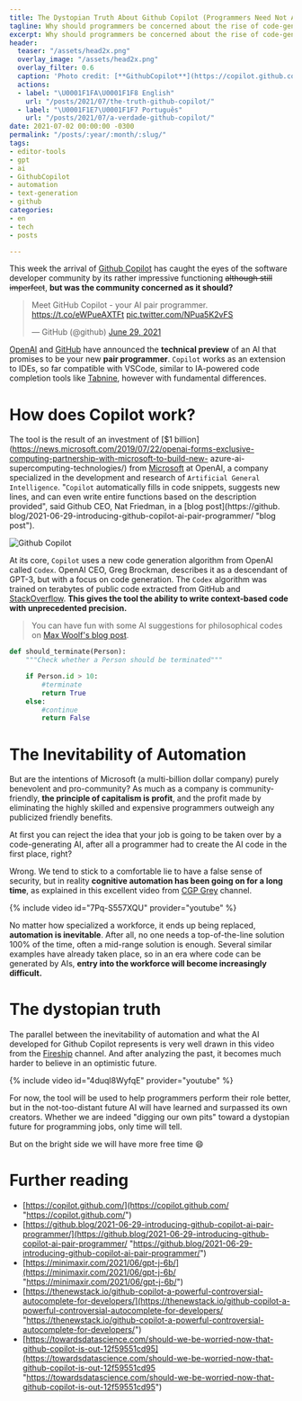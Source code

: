 ```yaml
---
title: The Dystopian Truth About Github Copilot (Programmers Need Not Apply)
tagline: Why should programmers be concerned about the rise of code-generating AIs?
excerpt: Why should programmers be concerned about the rise of code-generating AIs?
header:
  teaser: "/assets/head2x.png"
  overlay_image: "/assets/head2x.png"
  overlay_filter: 0.6
  caption: 'Photo credit: [**GithubCopilot**](https://copilot.github.com/head2x.png)'
  actions:
  - label: "\U0001F1FA\U0001F1F8 English"
    url: "/posts/2021/07/the-truth-github-copilot/"
  - label: "\U0001F1E7\U0001F1F7 Português"
    url: "/posts/2021/07/a-verdade-github-copilot/"
date: 2021-07-02 00:00:00 -0300
permalink: "/posts/:year/:month/:slug/"
tags:
- editor-tools
- gpt
- ai
- GithubCopilot
- automation
- text-generation
- github
categories:
- en
- tech
- posts

---
```

This week the arrival of [Github Copilot](https://copilot.github.com/ "Github Copilot") has caught the eyes of the software developer community by its rather impressive functioning ~~although still imperfect~~, **but was the community concerned as it should?**

<blockquote class="twitter-tweet"><p lang="en" dir="ltr">Meet GitHub Copilot - your AI pair programmer. <a href="https://t.co/eWPueAXTFt">https://t.co/eWPueAXTFt</a> <a href="https://t.co/NPua5K2vFS">pic.twitter.com/NPua5K2vFS</a></p>— GitHub (@github) <a href="https://twitter.com/github/status/1409883156333879300?ref_src=twsrc%5Etfw">June 29, 2021</a></blockquote> <script async src="//platform.twitter.com/widgets.js" charset="utf-8"></script>

[OpenAI](https://openai.com/ "OpenAI") and [GitHub](https://github.com/ "GitHub") have announced the **technical preview** of an AI that promises to be your new **pair programmer**. `Copilot` works as an extension to IDEs, so far compatible with VSCode, similar to IA-powered code completion tools like [Tabnine](https://www.tabnine.com/ "Tabnine"), however with fundamental differences.

# How does Copilot work?

The tool is the result of an investment of [$1 billion](https://news.microsoft.com/2019/07/22/openai-forms-exclusive-computing-partnership-with-microsoft-to-build-new- azure-ai-supercomputing-technologies/) from [Microsoft](https://www.microsoft.com/ "Microsoft") at OpenAI, a company specialized in the development and research of `Artificial General Intelligence`. "`Copilot` automatically fills in code snippets, suggests new lines, and can even write entire functions based on the description provided", said Github CEO, Nat Friedman, in a [blog post](https://github. blog/2021-06-29-introducing-github-copilot-ai-pair-programmer/ "blog post").

![Github Copilot](https://copilot.github.com/diagram.png)

At its core, `Copilot` uses a new code generation algorithm from OpenAI called `Codex`. OpenAI CEO, Greg Brockman, describes it as a descendant of GPT-3, but with a focus on code generation. The `Codex` algorithm was trained on terabytes of public code extracted from GitHub and [StackOverflow](https://stackoverflow.com/ "StackOverflow"). **This gives the tool the ability to write context-based code with unprecedented precision.**

> You can have fun with some AI suggestions for philosophical codes on [Max Woolf's blog post](https://minimaxir.com/2021/06/gpt-j-6b/).

```python
def should_terminate(Person):
    """Check whether a Person should be terminated"""

    if Person.id > 10:
        #terminate
        return True
    else:
        #continue
        return False
```

# The Inevitability of Automation

But are the intentions of Microsoft (a multi-billion dollar company) purely benevolent and pro-community? As much as a company is community-friendly, **the principle of capitalism is profit**, and the profit made by eliminating the highly skilled and expensive programmers outweigh any publicized friendly benefits.

At first you can reject the idea that your job is going to be taken over by a code-generating AI, after all a programmer had to create the AI code in the first place, right?

Wrong. We tend to stick to a comfortable lie to have a false sense of security, but in reality **cognitive automation has been going on for a long time**, as explained in this excellent video from [CGP Grey](https://www.youtube.com/user/cgpgrey) channel.

{% include video id="7Pq-S557XQU" provider="youtube" %}

No matter how specialized a workforce, it ends up being replaced, **automation is inevitable**. After all, no one needs a top-of-the-line solution 100% of the time, often a mid-range solution is enough. Several similar examples have already taken place, so in an era where code can be generated by AIs, **entry into the workforce will become increasingly difficult.**

# The dystopian truth

The parallel between the inevitability of automation and what the AI developed for Github Copilot represents is very well drawn in this video from the [Fireship](https://www.youtube.com/channel/UCsBjURrPoezykLs9EqgamOA) channel. And after analyzing the past, it becomes much harder to believe in an optimistic future.

{% include video id="4duqI8WyfqE" provider="youtube" %}

For now, the tool will be used to help programmers perform their role better, but in the not-too-distant future AI will have learned and surpassed its own creators. Whether we are indeed "digging our own pits" toward a dystopian future for programming jobs, only time will tell.

But on the bright side we will have more free time :smile:

# Further reading

* [https://copilot.github.com/](https://copilot.github.com/ "https://copilot.github.com/")
* [https://github.blog/2021-06-29-introducing-github-copilot-ai-pair-programmer/](https://github.blog/2021-06-29-introducing-github-copilot-ai-pair-programmer/ "https://github.blog/2021-06-29-introducing-github-copilot-ai-pair-programmer/")
* [https://minimaxir.com/2021/06/gpt-j-6b/](https://minimaxir.com/2021/06/gpt-j-6b/ "https://minimaxir.com/2021/06/gpt-j-6b/")
* [https://thenewstack.io/github-copilot-a-powerful-controversial-autocomplete-for-developers/](https://thenewstack.io/github-copilot-a-powerful-controversial-autocomplete-for-developers/ "https://thenewstack.io/github-copilot-a-powerful-controversial-autocomplete-for-developers/")
* [https://towardsdatascience.com/should-we-be-worried-now-that-github-copilot-is-out-12f59551cd95](https://towardsdatascience.com/should-we-be-worried-now-that-github-copilot-is-out-12f59551cd95 "https://towardsdatascience.com/should-we-be-worried-now-that-github-copilot-is-out-12f59551cd95")
